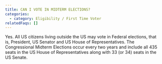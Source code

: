 ```yaml
---
title: CAN I VOTE IN MIDTERM ELECTIONS?
categories:
  - category: Eligibility / First Time Voter
relatedFaqs: []
---
```

Yes. All US citizens living outside the US may vote in Federal elections, that is, President, US Senator and US House of Representatives. The Congressional Midterm Elections occur every two years and include all 435 seats in the US House of Representatives along with 33 (or 34) seats in the US Senate. 
